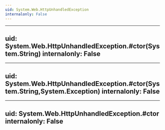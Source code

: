 ```yaml
---
uid: System.Web.HttpUnhandledException
internalonly: False
---
```


---
uid: System.Web.HttpUnhandledException.#ctor(System.String)
internalonly: False
---

---
uid: System.Web.HttpUnhandledException.#ctor(System.String,System.Exception)
internalonly: False
---

---
uid: System.Web.HttpUnhandledException.#ctor
internalonly: False
---
